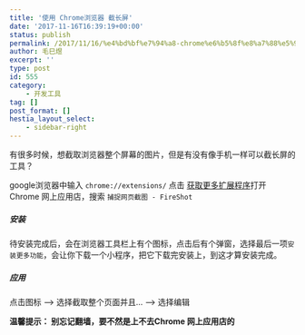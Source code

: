 ```yaml
---
title: '使用 Chrome浏览器 截长屏'
date: '2017-11-16T16:39:19+00:00'
status: publish
permalink: /2017/11/16/%e4%bd%bf%e7%94%a8-chrome%e6%b5%8f%e8%a7%88%e5%99%a8-%e6%88%aa%e9%95%bf%e5%b1%8f
author: 毛巳煜
excerpt: ''
type: post
id: 555
category:
    - 开发工具
tag: []
post_format: []
hestia_layout_select:
    - sidebar-right
---
```

有很多时候，想截取浏览器整个屏幕的图片，但是有没有像手机一样可以截长屏的工具？

google浏览器中输入 `chrome://extensions/` 点击 [获取更多扩展程序](https://chrome.google.com/webstore/category/extensions?hl=zh-CN)打开Chrome 网上应用店，搜索 `捕捉网页截图 - FireShot`

##### **安装**

待安装完成后，会在浏览器工具栏上有个图标，点击后有个弹窗，选择最后一项`安装更多功能`，会让你下载一个小程序，把它下载完安装上，到这才算安装完成。

##### **应用**

点击图标 --&gt; 选择截取整个页面并且... --&gt; 选择编辑

**温馨提示： 别忘记翻墙，要不然是上不去Chrome 网上应用店的**